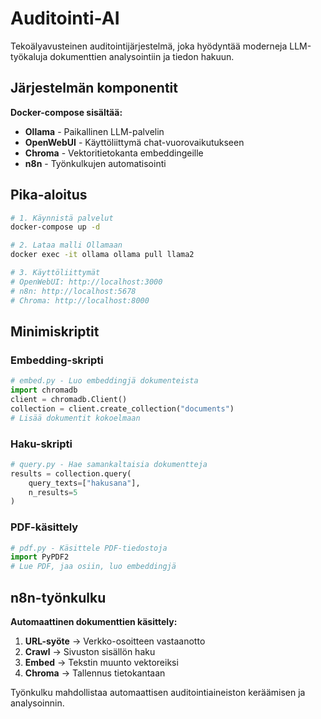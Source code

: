 # Auditointi-AI

Tekoälyavusteinen auditointijärjestelmä, joka hyödyntää moderneja LLM-työkaluja dokumenttien analysointiin ja tiedon hakuun.

## Järjestelmän komponentit

**Docker-compose sisältää:**
- **Ollama** - Paikallinen LLM-palvelin
- **OpenWebUI** - Käyttöliittymä chat-vuorovaikutukseen
- **Chroma** - Vektoritietokanta embeddingeille
- **n8n** - Työnkulkujen automatisointi

## Pika-aloitus

```bash
# 1. Käynnistä palvelut
docker-compose up -d

# 2. Lataa malli Ollamaan
docker exec -it ollama ollama pull llama2

# 3. Käyttöliittymät
# OpenWebUI: http://localhost:3000
# n8n: http://localhost:5678
# Chroma: http://localhost:8000
```

## Minimiskriptit

### Embedding-skripti
```python
# embed.py - Luo embeddingjä dokumenteista
import chromadb
client = chromadb.Client()
collection = client.create_collection("documents")
# Lisää dokumentit kokoelmaan
```

### Haku-skripti
```python
# query.py - Hae samankaltaisia dokumentteja
results = collection.query(
    query_texts=["hakusana"],
    n_results=5
)
```

### PDF-käsittely
```python
# pdf.py - Käsittele PDF-tiedostoja
import PyPDF2
# Lue PDF, jaa osiin, luo embeddingjä
```

## n8n-työnkulku

**Automaattinen dokumenttien käsittely:**
1. **URL-syöte** → Verkko-osoitteen vastaanotto
2. **Crawl** → Sivuston sisällön haku
3. **Embed** → Tekstin muunto vektoreiksi
4. **Chroma** → Tallennus tietokantaan

Työnkulku mahdollistaa automaattisen auditointiaineiston keräämisen ja analysoinnin.